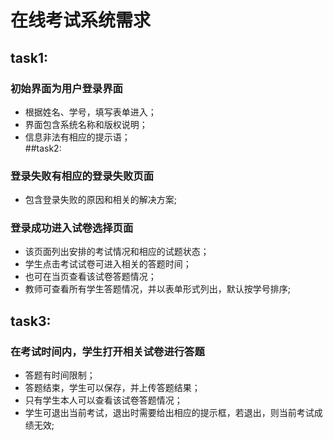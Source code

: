 # 在线考试系统需求    
## task1:  
### 初始界面为用户登录界面  
* 根据姓名、学号，填写表单进入；    
* 界面包含系统名称和版权说明；     
* 信息非法有相应的提示语；      
##task2:    
### 登录失败有相应的登录失败页面    
* 包含登录失败的原因和相关的解决方案;    
### 登录成功进入试卷选择页面    
* 该页面列出安排的考试情况和相应的试题状态；    
* 学生点击考试试卷可进入相关的答题时间；    
* 也可在当页查看该试卷答题情况；   
* 教师可查看所有学生答题情况，并以表单形式列出，默认按学号排序;   
## task3:  
### 在考试时间内，学生打开相关试卷进行答题  
* 答题有时间限制；  
* 答题结束，学生可以保存，并上传答题结果；  
* 只有学生本人可以查看该试卷答题情况；  
* 学生可退出当前考试，退出时需要给出相应的提示框，若退出，则当前考试成绩无效;  
